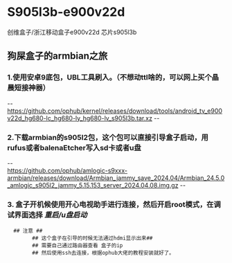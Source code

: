 # S905l3b-e900v22d
创维盒子/浙江移动盒子e900v22d  芯片s905l3b
## 狗屎盒子的armbian之旅

### 1.使用安卓9底包，UBL工具刷入。（不想动ttl啥的，可以网上买个晶晨短接神器）
--  https://github.com/ophub/kernel/releases/download/tools/android_tv_e900v22d_hg680-lc_hg680-ly_hg680-lv_s905l3b.tar.xz --

### 2.下载armbian的s905l2包，这个包可以直接引导盒子启动，用rufus或者balenaEtcher写入sd卡或者u盘
--  
https://github.com/ophub/amlogic-s9xxx-armbian/releases/download/Armbian_jammy_save_2024.04/Armbian_24.5.0_amlogic_s905l2_jammy_5.15.153_server_2024.04.08.img.gz --

### 3. 盒子开机候使用开心电视助手进行连接，然后开启root模式，在调试界面选择 *重启/u盘启动*
      ## 注意 ##
            ## 这个盒子在引导的时候无法通过hdmi显示出来##
            ## 需要自己通过路由器查看 盒子的ip 
            ## 然后使用ssh去连接，根据ophub大佬的教程安装就好了。
